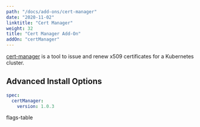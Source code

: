 ```yaml
---
path: "/docs/add-ons/cert-manager"
date: "2020-11-02"
linktitle: "Cert Manager"
weight: 32
title: "Cert Manager Add-On"
addOn: "certManager"
---
```

[cert-manager](https://cert-manager.io/) is a tool to issue and renew x509 certificates for a Kubernetes cluster.

## Advanced Install Options

```yaml
spec:
  certManager:
    version: 1.0.3
```

flags-table
